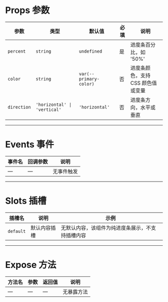 # Props 参数

| 参数         | 类型                                                          | 默认值         | 必填 | 说明        |
|------------|-------------------------------------------------------------|-------------|----|-----------|
| `percent`  | `string`                                                    | `undefined` | 是  | 进度条百分比，如 '50%' |
| `color`    | `string`                                                    | `var(--primary-color)` | 否  | 进度条颜色，支持 CSS 颜色值或变量 |
| `direction`| `'horizontal' \| 'vertical'`                                | `'horizontal'` | 否  | 进度条方向，水平或垂直 |

---

# Events 事件

| 事件名 | 回调参数 | 说明 |
|------|------|----|
| —    | —    | 无事件触发 |

---

# Slots 插槽

| 插槽名       | 说明      | 示例 |
|-----------|---------|------|
| `default` | 默认内容插槽  | 无默认内容，该组件为纯进度条展示，不支持插槽内容 |

---

# Expose 方法

| 方法名 | 参数 | 返回值 | 说明 |
|------|----|-----|----|
| —    | —  | —   | 无暴露方法 |